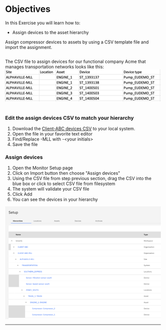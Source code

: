 # Objectives
In this Exercise you will learn how to:

* Assign devices to the asset hierarchy

Assign compressor devices to assets by using a CSV template file and import the assignment.

## 
The CSV file to assign devices for our functional company Acme that manages transportation networks looks like this:
![Client-ABC hierarchy](img/Client-ABC-devices.png)&nbsp;&nbsp;

### Edit the assign devices CSV to match your hierarchy
1. Download the [Client-ABC devices CSV](https://github.ibm.com/Watson-IoT/eam-hpu-lab/blob/main/csv-files/monitor_hierarchy/Client-ABC-devices.csv) to your local system.
2. Open the file in your favorite text editor
3. Find/Replace -MLL with -<your initials\>
4. Save the file

### Assign devices

1. Open the Monitor Setup page
3. Click on Import button then choose "Assign devices"
4. Using the CSV file from step previous section, drag the CSV into the blue box or click to select CSV file from filesystem
5. The system will validate your CSV file
6. Click Add
7. You can see the devices in your hierarchy

![Client-ABC-<your initials> organization](img/hierarchy_devices.png)

---






